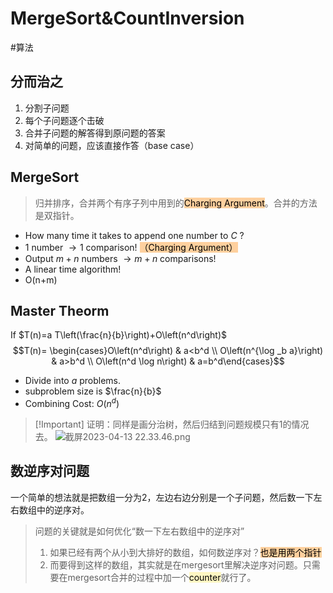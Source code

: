 
# MergeSort&CountInversion 
 
 #算法 

## 分而治之
1. 分割子问题
2. 每个子问题逐个击破
3. 合并子问题的解答得到原问题的答案
4. 对简单的问题，应该直接作答（base case）

## MergeSort
> 归并排序，合并两个有序子列中用到的<mark style="background: #FFB86CA6;">Charging Argument</mark>。合并的方法是双指针。
> 
- How many time it takes to append one number to $C$ ?
- 1 number $\rightarrow 1$ comparison! <mark style="background: #FFB86CA6;">（Charging Argument）</mark>
- Output $m+n$ numbers $\rightarrow m+n$ comparisons!
- A linear time algorithm!
- O(n+m)


## Master Theorm
If $T(n)=a T\left(\frac{n}{b}\right)+O\left(n^d\right)$
$$T(n)= \begin{cases}O\left(n^d\right) & a<b^d \\ O\left(n^{\log _b a}\right) & a>b^d \\ O\left(n^d \log n\right) & a=b^d\end{cases}$$
* Divide into $a$ problems.
* subproblem size is $\frac{n}{b}$
* Combining Cost: $O(n^{d})$

>[!Important] 证明：同样是画分治树，然后归结到问题规模只有1的情况去。
>![截屏2023-04-13 22.33.46.png](https://obsidian-1317758465.cos.ap-shanghai.myqcloud.com/images/%E6%88%AA%E5%B1%8F2023-04-13%2022.33.46.png)

## 数逆序对问题
一个简单的想法就是把数组一分为2，左边右边分别是一个子问题，然后数一下左右数组中的逆序对。
>问题的关键就是如何优化“数一下左右数组中的逆序对”
>1. 如果已经有两个从小到大排好的数组，如何数逆序对？<mark style="background: #FFB86CA6;">也是用两个指针</mark>
>2. 而要得到这样的数组，其实就是在mergesort里解决逆序对问题。只需要在mergesort合并的过程中加一个<mark style="background: #FFF3A3A6;">counter</mark>就行了。